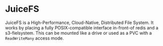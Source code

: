 # JuiceFS

JuiceFS is a High-Performance, Cloud-Native, Distributed File System. It works by placing a fully POSIX-compatible interface in-front-of redis and a s3-fielsystem. This can be mounted like a drive or used as a PVC with a `ReadWriteMany` access mode.

